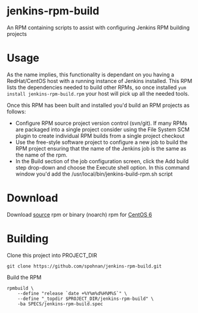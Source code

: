 jenkins-rpm-build
=================

An RPM containing scripts to assist with configuring Jenkins RPM building projects


Usage
=================
As the name implies, this functionality is dependant on you having a RedHat/CentOS host with
a running instance of Jenkins installed. This RPM lists the dependencies needed to build other
RPMs, so once installed `yum install jenkins-rpm-build.rpm` your host will pick up all the needed tools.

Once this RPM has been built and installed you'd build an RPM projects as follows:

* Configure RPM source project version control (svn/git). If many RPMs are packaged into a single project consider
  using the File System SCM plugin to create individual RPM builds from a single project checkout
* Use the free-style software project to configure a new job to build the RPM project ensuring
  that the name of the Jenkins job is the same as the name of the rpm.
* In the Build section of the job configuration screen, click the Add build step drop-down and choose
  the Execute shell option. In this command window you'd add the /usr/local/bin/jenkins-build-rpm.sh script


Download
=================
Download [source](http://static-01.andyspohn.com/rpm/centos/6/jenkins-rpm-build-1.0.src.rpm) rpm
or binary (noarch) rpm for [CentOS 6](http://static-01.andyspohn.com/rpm/centos/6/jenkins-rpm-build-1.0.noarch.rpm)


Building
=================
Clone this project into PROJECT_DIR

    git clone https://github.com/spohnan/jenkins-rpm-build.git

Build the RPM

    rpmbuild \
        --define "release `date +%Y%m%d%H%M%S`" \
        --define "_topdir $PROJECT_DIR/jenkins-rpm-build" \
        -ba SPECS/jenkins-rpm-build.spec
